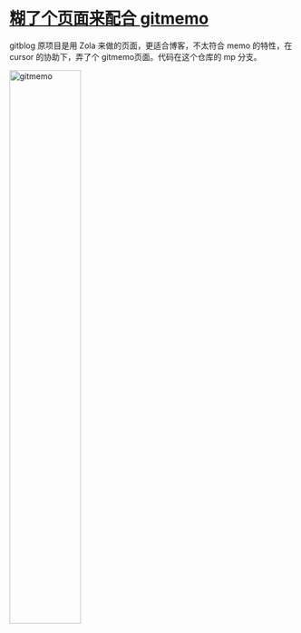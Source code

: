 # [糊了个页面来配合 gitmemo](https://github.com/VandeeFeng/gitmemo/issues/14)

gitblog 原项目是用  Zola 来做的页面，更适合博客，不太符合 memo 的特性，在 cursor 的协助下，弄了个 gitmemo页面。代码在这个仓库的 mp 分支。

<img width="50%" height="50%" alt="gitmemo" src="https://github.com/user-attachments/assets/5dcde2d7-ebcc-43ff-bcba-029827e72faa">
